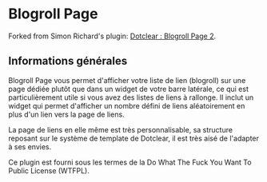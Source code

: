 # Blogroll Page

Forked from Simon Richard's plugin: [Dotclear : Blogroll Page 2](https://plugins.dotaddict.org/dc2/details/blogrollpage).

## Informations générales

Blogroll Page vous permet d'afficher votre liste de lien (blogroll) sur une page dédiée plutôt que dans un widget de votre barre latérale, ce qui est particulièrement utile si vous avez des listes de liens à rallonge.
Il inclut un widget qui permet d'afficher un nombre défini de liens aléatoirement en plus d'un lien vers la page de liens.

La page de liens en elle même est très personnalisable, sa structure reposant sur le système de template de Dotclear, il est très aisé de l'adapter à ses envies.

Ce plugin est fourni sous les termes de la Do What The Fuck You Want To Public License (WTFPL).
